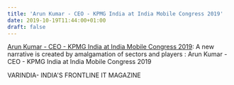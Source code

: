 ```yaml
---
title: 'Arun Kumar - CEO - KPMG India at India Mobile Congress 2019'
date: 2019-10-19T11:44:00+01:00
draft: false
---
```


[Arun Kumar - CEO - KPMG India at India Mobile Congress 2019](https://varindia.com/vedio/arun-kumar--ceo--kpmg-india-at-india-mobile-congress-2019#.XarpAGverHw.blogger): A new narrative is created by amalgamation of sectors and players : Arun Kumar - CEO - KPMG India at India Mobile Congress 2019  
  
VARINDIA- INDIA'S FRONTLINE IT MAGAZINE
